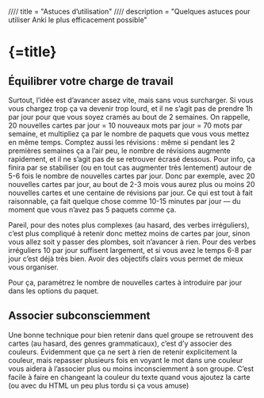 //// title = "Astuces d’utilisation"
//// description = "Quelques astuces pour utiliser Anki le plus efficacement possible"

# {=title}

## Équilibrer votre charge de travail

Surtout, l’idée est d’avancer assez vite, mais sans vous surcharger. Si vous vous chargez trop ça va devenir trop lourd, et il ne s’agit pas de prendre 1h par jour pour que vous soyez cramés au bout de 2 semaines. On rappelle, 20 nouvelles cartes par jour = 10 nouveaux mots par jour = 70 mots par semaine, et multipliez ça par le nombre de paquets que vous vous mettez en même temps. Comptez aussi les révisions : même si pendant les 2 premières semaines ça a l’air peu, le nombre de révisions augmente rapidement, et il ne s’agit pas de se retrouver écrasé dessous. Pour info, ça finira par se stabiliser (ou en tout cas augmenter très lentement) autour de 5-6 fois le nombre de nouvelles cartes par jour. Donc par exemple, avec 20 nouvelles cartes par jour, au bout de 2-3 mois vous aurez plus ou moins 20 nouvelles cartes et une centaine de révisions par jour. Ce qui est tout à fait raisonnable, ça fait quelque chose comme 10-15 minutes par jour — du moment que vous n’avez pas 5 paquets comme ça.

Pareil, pour des notes plus complexes (au hasard, des verbes irréguliers), c’est plus compliqué à retenir donc mettez moins de cartes par jour, sinon vous allez soit y passer des plombes, soit n’avancer à rien. Pour des verbes irréguliers 10 par jour suffisent largement, et si vous avez le temps 6-8 par jour c’est déjà très bien. Avoir des objectifs clairs vous permet de mieux vous organiser.

Pour ça, paramétrez le nombre de nouvelles cartes à introduire par jour dans les options du paquet.

## Associer subconsciemment

Une bonne technique pour bien retenir dans quel groupe se retrouvent des cartes (au hasard, des genres grammaticaux), c’est d’y associer des couleurs. Évidemment que ça ne sert à rien de retenir explicitement la couleur, mais repasser plusieurs fois en voyant le mot dans une couleur vous aidera à l’associer plus ou moins inconsciemment à son groupe. C’est facile à faire en changeant la couleur du texte quand vous ajoutez la carte (ou avec du HTML un peu plus tordu si ça vous amuse)
